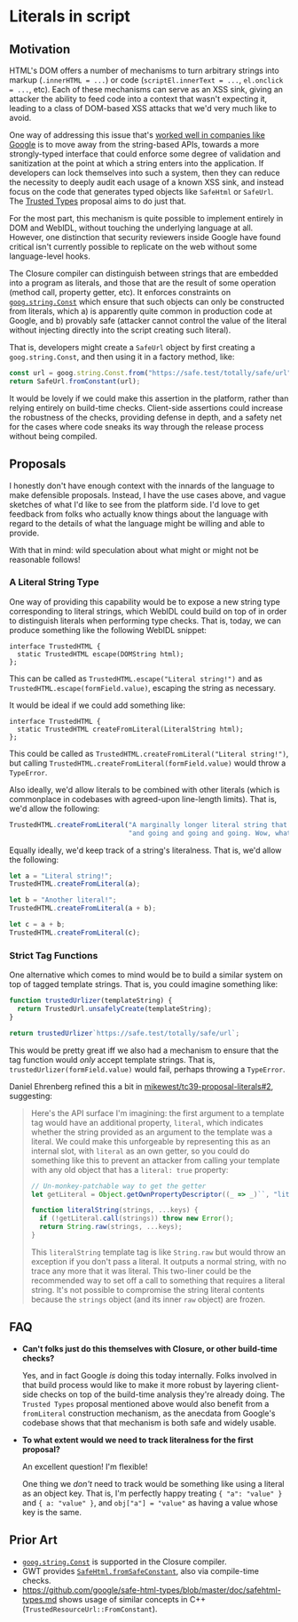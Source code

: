 # Literals in script

## Motivation

HTML's DOM offers a number of mechanisms to turn arbitrary strings into markup (`.innerHTML = ...`) or code
(`scriptEl.innerText = ...`, `el.onclick = ...`, etc). Each of these mechanisms can serve as an XSS sink,
giving an attacker the ability to feed code into a context that wasn't expecting it, leading to a class of
DOM-based XSS attacks that we'd very much like to avoid.

One way of addressing this issue that's [worked well in companies like
Google](https://research.google.com/pubs/pub42934.html) is to move away from the string-based APIs, towards
a more strongly-typed interface that could enforce some degree of validation and sanitization at the point
at which a string enters into the application. If developers can lock themselves into such a system, then
they can reduce the necessity to deeply audit each usage of a known XSS sink, and instead focus on the code
that generates typed objects like `SafeHtml` or `SafeUrl`. The
[Trusted Types](https://github.com/mikewest/trusted-types) proposal aims to do just that.

For the most part, this mechanism is quite possible to implement entirely in DOM and WebIDL, without
touching the underlying language at all. However, one distinction that security reviewers inside Google
have found critical isn't currently possible to replicate on the web without some language-level hooks.

The Closure compiler can distinguish between strings that are embedded into a program as literals, and
those that are the result of some operation (method call, property getter, etc). It enforces constraints
on [`goog.string.Const`](https://google.github.io/closure-library/api/goog.string.Const.html) which ensure
that such objects can only be constructed from literals, which a) is apparently quite common in production
code at Google, and b) provably safe (attacker cannot control the value of the literal without injecting
directly into the script creating such literal).

That is, developers might create a `SafeUrl` object by first creating a `goog.string.Const`, and then using
it in a factory method, like:

```js
const url = goog.string.Const.from("https://safe.test/totally/safe/url");
return SafeUrl.fromConstant(url);
```

It would be lovely if we could make this assertion in the platform, rather than relying entirely on
build-time checks. Client-side assertions could increase the robustness of the checks, providing
defense in depth, and a safety net for the cases where code sneaks its way through the release
process without being compiled.

## Proposals

I honestly don't have enough context with the innards of the language to make defensible proposals.
Instead, I have the use cases above, and vague sketches of what I'd like to see from the platform side.
I'd love to get feedback from folks who actually know things about the language with regard to the
details of what the language might be willing and able to provide.

With that in mind: wild speculation about what might or might not be reasonable follows!

### A Literal String Type

One way of providing this capability would be to expose a new string type corresponding to literal
strings, which WebIDL could build on top of in order to distinguish literals when performing type
checks. That is, today, we can produce something like the following WebIDL snippet:

```
interface TrustedHTML {
  static TrustedHTML escape(DOMString html);
};
```

This can be called as `TrustedHTML.escape("Literal string!")` and as
`TrustedHTML.escape(formField.value)`, escaping the string as necessary.

It would be ideal if we could add something like:

```
interface TrustedHTML {
  static TrustedHTML createFromLiteral(LiteralString html);
};
```

This could be called as `TrustedHTML.createFromLiteral("Literal string!")`, but calling
`TrustedHTML.createFromLiteral(formField.value)` would throw a `TypeError`.

Also ideally, we'd allow literals to be combined with other literals (which is commonplace
in codebases with agreed-upon line-length limits). That is, we'd allow the following:

```js
TrustedHTML.createFromLiteral("A marginally longer literal string that seems to keep going " +
                              "and going and going and going. Wow, what a long string.");
```

Equally ideally, we'd keep track of a string's literalness. That is, we'd allow the following:

```js
let a = "Literal string!";
TrustedHTML.createFromLiteral(a);

let b = "Another literal!";
TrustedHTML.createFromLiteral(a + b);

let c = a + b;
TrustedHTML.createFromLiteral(c);
```

### Strict Tag Functions

One alternative which comes to mind would be to build a similar system on top of tagged template
strings. That is, you could imagine something like:

```js
function trustedUrlizer(templateString) {
  return TrustedUrl.unsafelyCreate(templateString);
}

return trustedUrlizer`https://safe.test/totally/safe/url`;
```

This would be pretty great iff we also had a mechanism to ensure that the tag function would _only_
accept template strings. That is, `trustedUrlizer(formField.value)` would fail, perhaps throwing a
`TypeError`.

Daniel Ehrenberg refined this a bit in
[mikewest/tc39-proposal-literals#2](https://github.com/mikewest/tc39-proposal-literals/issues/2),
suggesting:

> Here's the API surface I'm imagining: the first argument to a template tag would have an additional property, `literal`, which indicates whether the string provided as an argument to the template was a literal. We could make this unforgeable by representing this as an internal slot, with `literal` as an own getter, so you could do something like this to prevent an attacker from calling your template with any old object that has a `literal: true` property:
>
> ```js
> // Un-monkey-patchable way to get the getter
> let getLiteral = Object.getOwnPropertyDescriptor((_ => _)``, "literal").get; 
> 
> function literalString(strings, ...keys) {
>   if (!getLiteral.call(strings)) throw new Error();
>   return String.raw(strings, ...keys);
> }
> ```
> 
> This `literalString` template tag is like `String.raw` but would throw an exception if you don't pass a literal. It outputs a normal string, with no trace any more that it was literal. This two-liner could be the recommended way to set off a call to something that requires a literal string. It's not possible to compromise the string literal contents because the `strings` object (and its inner `raw` object) are frozen.

## FAQ

*   __Can't folks just do this themselves with Closure, or other build-time checks?__

    Yes, and in fact Google _is_ doing this today internally. Folks involved in that build process
    would like to make it more robust by layering client-side checks on top of the build-time
    analysis they're already doing. The `Trusted Types` proposal mentioned above would also benefit
    from a `fromLiteral` construction mechanism, as the anecdata from Google's codebase shows that
    that mechanism is both safe and widely usable.

*   __To what extent would we need to track literalness for the first proposal?__

    An excellent question! I'm flexible!

    One thing we _don't_ need to track would be something like using a literal as an object key.
    That is, I'm perfectly happy treating `{ "a": "value" }` and `{ a: "value" }`, and
    `obj["a"] = "value"` as having a value whose key is the same.

## Prior Art

*   [`goog.string.Const`](https://google.github.io/closure-library/api/goog.string.Const.html) is
    supported in the Closure compiler.
*   GWT provides [`SafeHtml.fromSafeConstant`](http://www.gwtproject.org/javadoc/latest/com/google/gwt/safehtml/shared/SafeHtmlUtils.html#fromSafeConstant-java.lang.String-), also via compile-time checks.
*   https://github.com/google/safe-html-types/blob/master/doc/safehtml-types.md shows usage of similar
    concepts in C++ (`TrustedResourceUrl::FromConstant`).
